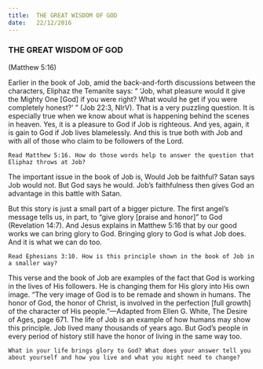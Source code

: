 ```yaml
---
title:  THE GREAT WISDOM OF GOD
date:   22/12/2016
---
```


### THE GREAT WISDOM OF GOD

(Matthew 5:16)

Earlier in the book of Job, amid the back-and-forth discussions between the characters, Eliphaz the Temanite says: “ ‘Job, what pleasure would it give the Mighty One [God] if you were right? What would he get if you were completely honest?’ ” (Job 22:3, NIrV). That is a very puzzling question. It is especially true when we know about what is happening behind the scenes in heaven. Yes, it is a pleasure to God if Job is righteous. And yes, again, it is gain to God if Job lives blamelessly. And this is true both with Job and with all of those who claim to be followers of the Lord.

`Read Matthew 5:16. How do those words help to answer the question that Eliphaz throws at Job?`

The important issue in the book of Job is, Would Job be faithful? Satan says Job would not. But God says he would. Job’s faithfulness then gives God an advantage in this battle with Satan.

But this story is just a small part of a bigger picture. The first angel’s message tells us, in part, to “give glory [praise and honor]” to God (Revelation 14:7). And Jesus explains in Matthew 5:16 that by our good works we can bring glory to God. Bringing glory to God is what Job does. And it is what we can do too.

`Read Ephesians 3:10. How is this principle shown in the book of Job in a smaller way?` 

This verse and the book of Job are examples of the fact that God is working in the lives of His followers. He is changing them for His glory into His own image. “The very image of God is to be remade and shown in humans. The honor of God, the honor of Christ, is involved in the perfection [full growth] of the character of His people.”—Adapted from Ellen G. White, The Desire of Ages, page 671. The life of Job is an example of how humans may show this principle. Job lived many thousands of years ago. But God’s people in every period of history still have the honor of living in the same way too.

`What in your life brings glory to God? What does your answer tell you about yourself and how you live and what you might need to change?`